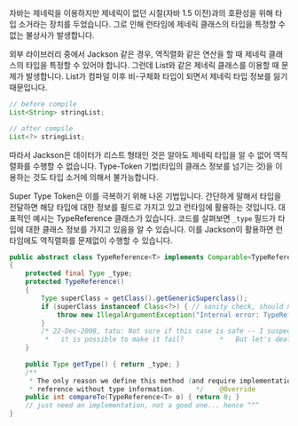 자바는 제네릭을 이용하지만 제네릭이 없던 시절(자바 1.5 이전)과의 호환성을 위해 타입 소거라는 장치를 두었습니다. 그로 인해 런타임에 제네릭 클래스의 타입을 특정할 수 없는 불상사가 발생합니다.

외부 라이브러리 중에서 Jackson 같은 경우, 역직렬화 같은 연산을 할 때 제네릭 클래스의 타입을 특정할 수 있어야 합니다. 그런데 List와 같은 제네릭 클래스를 이용할 때 문제가 발생합니다. List가 컴파일 이후 비-구체화 타입이 되면서 제네릭 타입 정보를 잃기 때문입니다.

```Java
// before compile
List<String> stringList;

// after compile
List<?> stringList;
```

따라서 Jackson은 데이터가 리스트 형태인 것은 알아도 제네릭 타입을 알 수 없어 역직렬화를 수행할 수 없습니다. Type-Token 기법(타입의 클래스 정보를 넘기는 것)을 이용하는 것도 타입 소거에 의해서 불가능합니다.

Super Type Token은 이를 극복하기 위해 나온 기법입니다. 간단하게 말해서 타입을 전달하면 해당 타입에 대한 정보를 필드로 가지고 있고 런타임에 활용하는 것입니다. 대표적인 예시는 TypeReference 클래스가 있습니다. 코드를 살펴보면 `_type` 필드가 타입에 대한 클래스 정보를 가지고 있음을 알 수 있습니다. 이를 Jackson이 활용하면 런타임에도 역직렬화를 문제없이 수행할 수 있습니다.

```Java
public abstract class TypeReference<T> implements Comparable<TypeReference<T>>  
{  
    protected final Type _type;  
    protected TypeReference()  
    {  
        Type superClass = getClass().getGenericSuperclass();  
        if (superClass instanceof Class<?>) { // sanity check, should never happen  
            throw new IllegalArgumentException("Internal error: TypeReference constructed without actual type information");  
        }  
        /* 22-Dec-2008, tatu: Not sure if this case is safe -- I suspect  
         *   it is possible to make it fail?         *   But let's deal with specific         *   case when we know an actual use case, and thereby suitable         *   workarounds for valid case(s) and/or error to throw         *   on invalid one(s).         */        _type = ((ParameterizedType) superClass).getActualTypeArguments()[0];  
    }  
  
    public Type getType() { return _type; }  
    /**  
     * The only reason we define this method (and require implementation     * of <code>Comparable</code>) is to prevent constructing a  
     * reference without type information.     */    @Override  
    public int compareTo(TypeReference<T> o) { return 0; }  
    // just need an implementation, not a good one... hence ^^^  
}
```